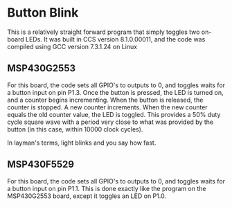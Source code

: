 # Button Blink
This is a relatively straight forward program that simply toggles two on-board LEDs. It was built in CCS version 8.1.0.00011, and the code was compiled using GCC version 7.3.1.24 on Linux

## MSP430G2553
For this board, the code sets all GPIO's to outputs to 0, and toggles waits for a button input on pin P1.3. Once the button is pressed, the LED is turned on, and a counter begins incrementing. When the button is released, the counter is stopped. A new counter increments. When the new counter equals the old counter value, the LED is toggled. This provides a 50% duty cycle square wave with a period very close to what was provided by the button (in this case, within 10000 clock cycles). 

In layman's terms, light blinks and you say how fast. 
## MSP430F5529
For this board, the code sets all GPIO's to outputs to 0, and toggles waits for a button input on pin P1.1.
This is done exactly like the program on the MSP430G2553 board, except it toggles an LED on P1.0.
